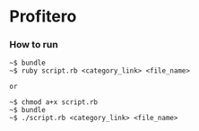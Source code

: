 # Profitero

### How to run

```
~$ bundle
~$ ruby script.rb <category_link> <file_name>
```
`or`
```
~$ chmod a+x script.rb
~$ bundle
~$ ./script.rb <category_link> <file_name>
```
